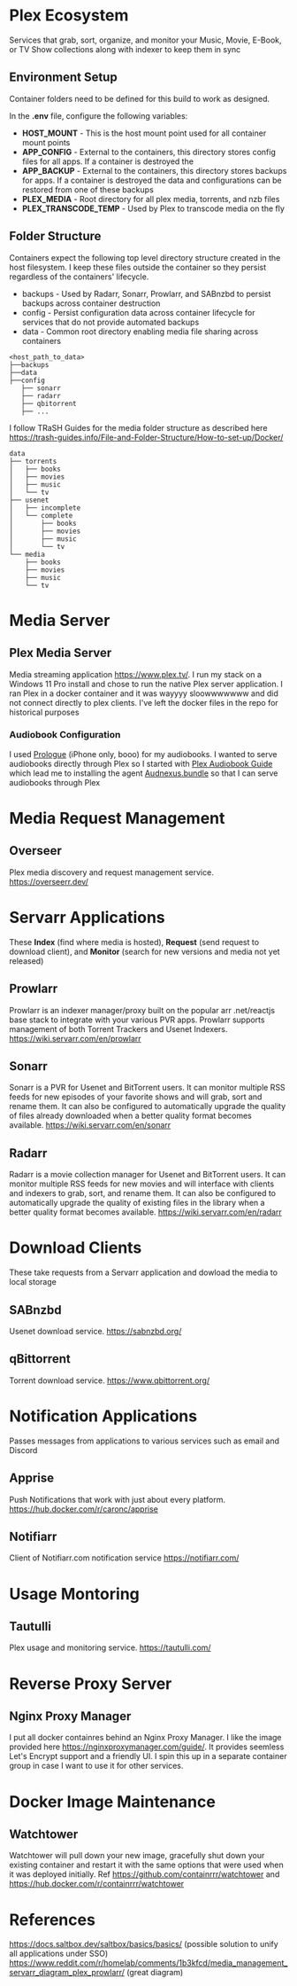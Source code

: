 # Plex Ecosystem
Services that grab, sort, organize, and monitor your Music, Movie, E-Book, or TV Show collections along with indexer to keep them in sync
## Environment Setup
Container folders need to be defined for this build to work as designed.

In the **.env** file, configure the following variables:
* **HOST_MOUNT** - This is the host mount point used for all container mount points
* **APP_CONFIG** - External to the containers, this directory stores config files for all apps. If a container is destroyed the 
* **APP_BACKUP** - External to the containers, this directory stores backups for apps. If a container is destroyed the data and configurations can be restored from one of these backups
* **PLEX_MEDIA** - Root directory for all plex media, torrents, and nzb files
* **PLEX_TRANSCODE_TEMP** - Used by Plex to transcode media on the fly
## Folder Structure
Containers expect the following top level directory structure created in the host filesystem. I keep these files outside the container so they persist regardless of the containers' lifecycle.
* backups - Used by Radarr, Sonarr,  Prowlarr, and SABnzbd to persist backups across container destruction
* config - Persist configuration data across container lifecycle for services that do not provide automated backups
* data - Common root directory enabling media file sharing across containers
```
<host_path_to_data>
├──backups
├──data
├──config
   ├── sonarr
   ├── radarr
   ├── qbitorrent
   ├── ...
```
I follow TRaSH Guides for the media folder structure as described here https://trash-guides.info/File-and-Folder-Structure/How-to-set-up/Docker/
```
data
├── torrents
│   ├── books
│   ├── movies
│   ├── music
│   └── tv
├── usenet
│   ├── incomplete
│   └── complete
│       ├── books
│       ├── movies
│       ├── music
│       └── tv
└── media
    ├── books
    ├── movies
    ├── music
    └── tv
```
# Media Server
## Plex Media Server
Media streaming application https://www.plex.tv/. I run my stack on a Windows 11 Pro install and chose to run the native Plex server application. I ran Plex in a docker container and it was wayyyy sloowwwwwww and did not connect directly to plex clients. I've left the docker files in the repo for historical purposes
### Audiobook Configuration
I used [Prologue](https://prologue.audio/) (iPhone only, booo) for my audiobooks. I wanted to serve audiobooks directly through Plex so I started with [Plex Audiobook Guide](https://github.com/seanap/Plex-Audiobook-Guide) which lead me to installing the agent [Audnexus.bundle](https://github.com/djdembeck/Audnexus.bundle) so that I can serve audiobooks through Plex 
# Media Request Management
## Overseer
Plex media discovery and request management service. https://overseerr.dev/
# Servarr Applications
These **Index** (find where media is hosted), **Request** (send request to download client), and **Monitor** (search for new versions and media not yet released)
## Prowlarr
Prowlarr is an indexer manager/proxy built on the popular arr .net/reactjs base stack to integrate with your various PVR apps. Prowlarr supports management of both Torrent Trackers and Usenet Indexers. https://wiki.servarr.com/en/prowlarr
## Sonarr
Sonarr is a PVR for Usenet and BitTorrent users. It can monitor multiple RSS feeds for new episodes of your favorite shows and will grab, sort and rename them. It can also be configured to automatically upgrade the quality of files already downloaded when a better quality format becomes available. https://wiki.servarr.com/en/sonarr
## Radarr
Radarr is a movie collection manager for Usenet and BitTorrent users. It can monitor multiple RSS feeds for new movies and will interface with clients and indexers to grab, sort, and rename them. It can also be configured to automatically upgrade the quality of existing files in the library when a better quality format becomes available. https://wiki.servarr.com/en/radarr
# Download Clients
These take requests from a Servarr application and dowload the media to local storage
## SABnzbd
Usenet download service. https://sabnzbd.org/
## qBittorrent
Torrent download service. https://www.qbittorrent.org/
# Notification Applications
Passes messages from applications to various services such as email and Discord
## Apprise
Push Notifications that work with just about every platform. https://hub.docker.com/r/caronc/apprise
## Notifiarr
Client of Notifiarr.com notification service https://notifiarr.com/
# Usage Montoring
## Tautulli
Plex usage and monitoring service. https://tautulli.com/
# Reverse Proxy Server
## Nginx Proxy Manager
I put all docker containres behind an Nginx Proxy Manager. I like the image provided here https://nginxproxymanager.com/guide/. It provides seemless Let's Encrypt support and a friendly UI. I spin this up in a separate container group in case I want to use it for other services.
# Docker Image Maintenance
## Watchtower
Watchtower will pull down your new image, gracefully shut down your existing container and restart it with the same options that were used when it was deployed initially. Ref https://github.com/containrrr/watchtower and https://hub.docker.com/r/containrrr/watchtower
# References
https://docs.saltbox.dev/saltbox/basics/basics/ (possible solution to unify all applications under SSO)
https://www.reddit.com/r/homelab/comments/1b3kfcd/media_management_servarr_diagram_plex_prowlarr/ (great diagram)